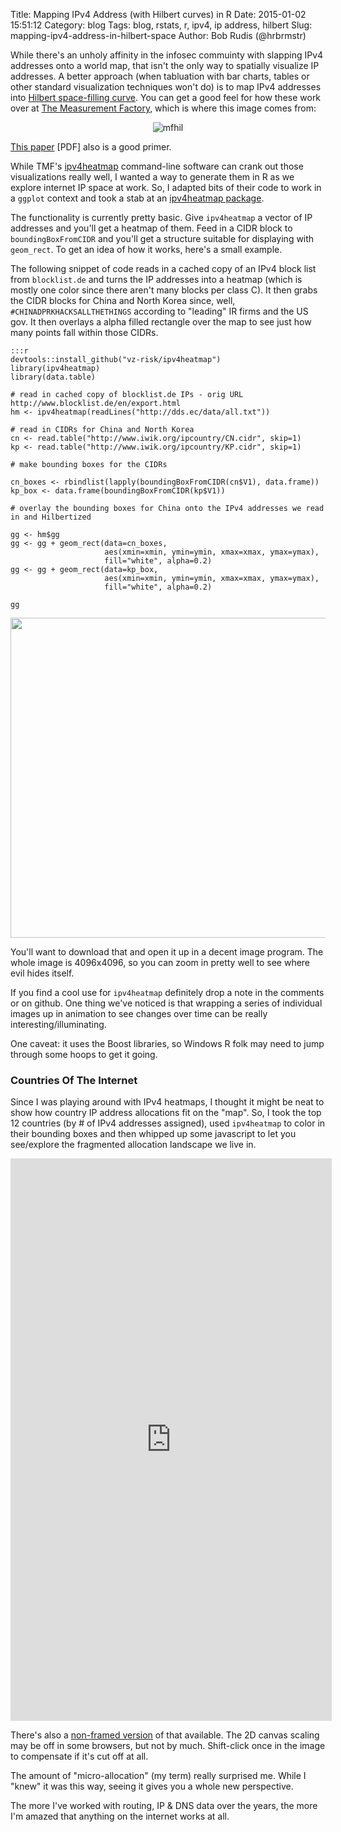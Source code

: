 Title: Mapping IPv4 Address (with Hilbert curves) in R
Date: 2015-01-02 15:51:12
Category: blog
Tags: blog, rstats, r, ipv4, ip address, hilbert
Slug: mapping-ipv4-address-in-hilbert-space
Author: Bob Rudis (@hrbrmstr)

While there's an unholy affinity in the infosec commuinty with slapping IPv4 addresses onto a world map, 
that isn't the only way to spatially visualize IP addresses. A better approach (when tabluation with bar 
charts, tables or other standard visualization techniques won't do) is to map IPv4 addresses into 
[Hilbert space-filling curve](http://en.wikipedia.org/wiki/Hilbert_curve). You can get a good feel for how 
these work over at [The Measurement Factory](http://maps.measurement-factory.com/), which is where this 
image comes from:

<center>
  
![mfhil](http://maps.measurement-factory.com/gallery/Routeviews/20080301-s.png)

</center>

[This paper](http://www.iepg.org/2007-12-ietf70/3dheatmaps.pdf) [PDF] also is a good primer.

While TMF's [ipv4heatmap](http://maps.measurement-factory.com/software/releases/) command-line software can crank out those visualizations really well, I wanted a way to generate them in R as we explore internet IP space at work. So, I adapted bits of their code to work in a `ggplot` context and took a stab at an [ipv4heatmap package](https://github.com/vz-risk/ipv4heatmap). 

The functionality is currently pretty basic. Give `ipv4heatmap` a vector of IP addresses and you'll get a heatmap of them. Feed in a CIDR block to `boundingBoxFromCIDR` and you'll get a structure suitable for displaying with `geom_rect`. To get an idea of how it works, here's a small example.

The following snippet of code reads in a cached copy of an IPv4 block list from `blocklist.de` and turns the IP addresses into a heatmap (which is mostly one color since there aren't many blocks per class C). It then grabs the CIDR blocks for China and North Korea since, well, `#CHINADPRKHACKSALLTHETHINGS` according to "leading" IR firms and the US gov. It then overlays a alpha filled rectangle over the map to see just how many points fall within those CIDRs.

    :::r
    devtools::install_github("vz-risk/ipv4heatmap")
    library(ipv4heatmap)
    library(data.table)
    
    # read in cached copy of blocklist.de IPs - orig URL http://www.blocklist.de/en/export.html
    hm <- ipv4heatmap(readLines("http://dds.ec/data/all.txt"))
    
    # read in CIDRs for China and North Korea
    cn <- read.table("http://www.iwik.org/ipcountry/CN.cidr", skip=1)
    kp <- read.table("http://www.iwik.org/ipcountry/KP.cidr", skip=1)
    
    # make bounding boxes for the CIDRs
    
    cn_boxes <- rbindlist(lapply(boundingBoxFromCIDR(cn$V1), data.frame))
    kp_box <- data.frame(boundingBoxFromCIDR(kp$V1))
    
    # overlay the bounding boxes for China onto the IPv4 addresses we read in and Hilbertized
    
    gg <- hm$gg
    gg <- gg + geom_rect(data=cn_boxes, 
                         aes(xmin=xmin, ymin=ymin, xmax=xmax, ymax=ymax), 
                         fill="white", alpha=0.2)
    gg <- gg + geom_rect(data=kp_box, 
                         aes(xmin=xmin, ymin=ymin, xmax=xmax, ymax=ymax), 
                         fill="white", alpha=0.2)  
    
    gg

<center><a target="_blank" href="http://dds.ec/blog/images/2015/01/hmex01.png"><img src="http://dds.ec/blog/images/2015/01/hmex01.png" width="512" height="512" style="max-width:100%"/></a></center>

You'll want to download that and open it up in a decent image program. The whole image is 4096x4096, so you can zoom in pretty well to see where evil hides itself.

If you find a cool use for `ipv4heatmap` definitely drop a note in the comments or on github. One thing we've noticed is that wrapping a series of individual images up in animation to see changes over time can be really interesting/illuminating. 

One caveat: it uses the Boost libraries, so Windows R folk may need to jump through some hoops to get it going.

### Countries Of The Internet

Since I was playing around with IPv4 heatmaps, I thought it might be neat to show how country IP address allocations fit on the "map". So, I took the top 12 countries (by # of IPv4 addresses assigned), used `ipv4heatmap` to color in their bounding boxes and then whipped up some javascript to let you see/explore the fragmented allocation landscape we live in.

<center><iframe style="max-width=100%" src="http://dds.ec/hilvis/iframe.html" width="514" height="900" scrolling="no" seamless="seamless" frameBorder="0"></iframe></center>

There's also a [non-framed version](http://dds.ec/hilvis/iframe.html) of that available. The 2D canvas scaling may be off in some browsers, but not by much. Shift-click once in the image to compensate if it's cut off at all.

The amount of "micro-allocation" (my term) really surprised me. While I "knew" it was this way, seeing it gives you a whole new perspective.

The more I've worked with routing, IP &amp; DNS data over the years, the more I'm amazed that anything on the internet works at all. 
